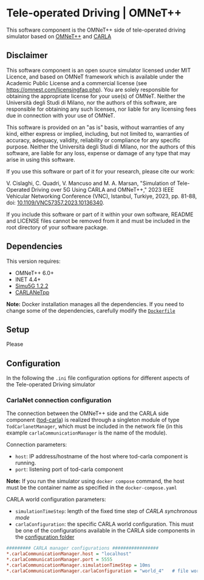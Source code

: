 # Tele-operated Driving | OMNeT++

This software component is the OMNeT++ side of tele-operated driving simulator based on [OMNeT++](https://omnetpp.org/) and [CARLA](https://carla.org/)


## Disclaimer

This software component is an open source simulator licensed under MIT Licence, and based on 
OMNeT framework which is available under the Academic Public License and 
a commercial license (see https://omnest.com/licensingfaq.php). You are 
solely responsible for obtaining the appropriate license for your use(s) 
of OMNeT.
Neither the Università degli Studi di Milano, nor the authors of this software, are 
responsible for obtaining any such licenses, nor liable for any licensing
fees due in connection with your use of OMNeT.


This software is provided on an "as is" basis, without warranties of
any kind, either express or implied, including, but not limited to, 
warranties of accuracy, adequacy, validity, reliability or compliance 
for any specific purpose. Neither the Università degli Studi di Milano, nor the 
authors of this software, are liable for any loss, expense or damage 
of any type that may arise in using this software. 

If you use this software or part of it for your research, please cite 
our work:
  
V. Cislaghi, C. Quadri, V. Mancuso and M. A. Marsan, "Simulation of Tele-Operated Driving over 5G Using CARLA and OMNeT++," 2023 IEEE Vehicular Networking Conference (VNC), Istanbul, Turkiye, 2023, pp. 81-88, doi: [10.1109/VNC57357.2023.10136340](https://doi.org/10.1109/VNC57357.2023.10136340).

If you include this software or part of it within your own software, 
README and LICENSE files cannot be removed from it and must be included 
in the root directory of your software package.


## Dependencies

This version requires:
- OMNeT++ 6.0+
- INET 4.4+
- [Simu5G 1.2.2](http://simu5g.org/)
- [CARLANeTpp](https://github.com/carlanet/carlanetpp/)

**Note:** Docker installation manages all the dependencies. If you need to change some of the dependencies, carefully modify the [`Dockerfile`](Dockerfile) 


## Setup
Please

## Configuration
In the following the `.ini` file configuration options for different aspects of the  Tele-operated Driving simulator
### CarlaNet connection configuration
The connection between the OMNeT++ side and the CARLA side component ([tod-carla](https://github.com/connets/tod-carla)) is realized through a singleton module of type `TodCarlanetManager`, which must be included in the network file (in this example `carlaCommunicationManager` is the name of the module).

Connection parameters:
- `host`: IP address/hostname of the host where tod-carla component is running. 
- `port`: listening port of tod-carla component

**Note:** If you run the simulator using `docker compose` command, the host must be the container name as specified in the `docker-compose.yaml`

CARLA world configuration parameters:
- `simulationTimeStep`: length of the fixed time step of *CARLA synchronous mode* 
- `carlaConfiguration`: the specific CARLA world configuration. This must be one of the configurations available in the CARLA side components in the [configuration folder](https://github.com/connets/tod-carla/tree/main/configuration/world) 

``` ini
######### CARLA manager configurations #################
*.carlaCommunicationManager.host = "localhost"  
*.carlaCommunicationManager.port = 5555
*.carlaCommunicationManager.simulationTimeStep = 10ms
*.carlaCommunicationManager.carlaConfiguration = "world_4"   # file world_4.yaml is present in CARLA side world configurations folder
```
 
